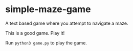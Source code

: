 # simple-maze-game

A text based game where you attempt to navigate a maze.

This is a good game. Play it!

Run  `python3 game.py` to play the game.
